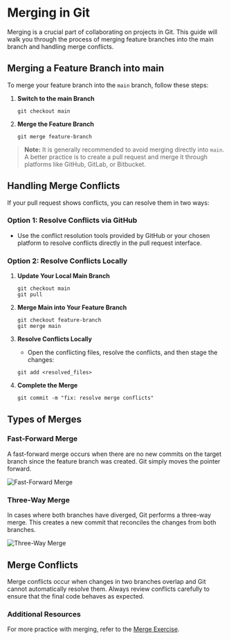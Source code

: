 # Merging in Git

Merging is a crucial part of collaborating on projects in Git. This guide will walk you through the process of merging feature branches into the main branch and handling merge conflicts.

## Merging a Feature Branch into main

To merge your feature branch into the `main` branch, follow these steps:

1. **Switch to the main Branch**
   ```shell
   git checkout main
   ```

2. **Merge the Feature Branch**
   ```shell
   git merge feature-branch
   ```

> **Note:** It is generally recommended to avoid merging directly into `main`. A better practice is to create a pull request and merge it through platforms like GitHub, GitLab, or Bitbucket.

## Handling Merge Conflicts

If your pull request shows conflicts, you can resolve them in two ways:

### Option 1: Resolve Conflicts via GitHub

- Use the conflict resolution tools provided by GitHub or your chosen platform to resolve conflicts directly in the pull request interface.

### Option 2: Resolve Conflicts Locally

1. **Update Your Local Main Branch**
   ```shell
   git checkout main
   git pull
   ```

2. **Merge Main into Your Feature Branch**
   ```shell
   git checkout feature-branch
   git merge main
   ```

3. **Resolve Conflicts Locally**
   - Open the conflicting files, resolve the conflicts, and then stage the changes:
   ```shell
   git add <resolved_files>
   ```

4. **Complete the Merge**
   ```shell
   git commit -m "fix: resolve merge conflicts"
   ```

## Types of Merges

### Fast-Forward Merge

A fast-forward merge occurs when there are no new commits on the target branch since the feature branch was created. Git simply moves the pointer forward.

![Fast-Forward Merge](../images/image-13.png)

### Three-Way Merge

In cases where both branches have diverged, Git performs a three-way merge. This creates a new commit that reconciles the changes from both branches.

![Three-Way Merge](../images/image-14.png)

## Merge Conflicts

Merge conflicts occur when changes in two branches overlap and Git cannot automatically resolve them. Always review conflicts carefully to ensure that the final code behaves as expected.

### Additional Resources

For more practice with merging, refer to the [Merge Exercise](../exercises/mergingExercise.md).
